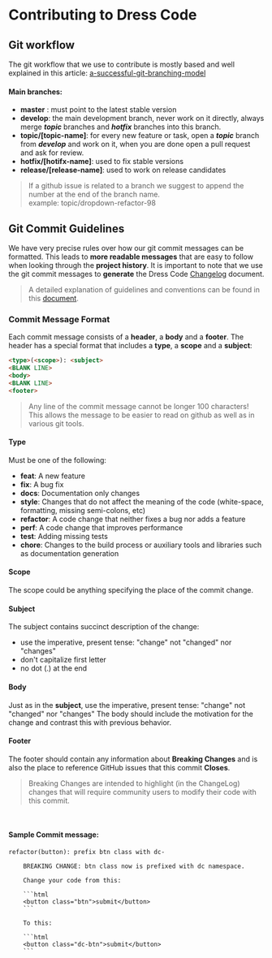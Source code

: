# Contributing to Dress Code

## Git workflow

The git workflow that we use to contribute is mostly based and well explained in this article: [a-successful-git-branching-model](http://nvie.com/posts/a-successful-git-branching-model/)

#### Main branches:

* **master** : must point to the latest stable version
* **develop**: the main development branch, never work on it directly, always merge ***topic*** branches and ***hotfix*** branches into this branch.
* **topic/[topic-name]**: for every new feature or task, open a ***topic*** branch from ***develop*** and work on it, when you are done open a pull request and ask for review.
* **hotfix/[hotifx-name]**: used to fix stable versions
* **release/[release-name]**: used to work on release candidates

> If a github issue is related to a branch we suggest to append the number at the end of the branch name.<br>
  example: topic/dropdown-refactor-98


## <a name="commit"></a> Git Commit Guidelines

We have very precise rules over how our git commit messages can be formatted. This leads to **more
readable messages** that are easy to follow when looking through the **project history**. It is
important to note that we use the git commit messages to **generate** the Dress Code
[Changelog](../../CHANGELOG.md) document.

> A detailed explanation of guidelines and conventions can be found in this
  [document](https://docs.google.com/document/d/1QrDFcIiPjSLDn3EL15IJygNPiHORgU1_OOAqWjiDU5Y/edit#).

### <a name="commit-message-format"></a> Commit Message Format
Each commit message consists of a **header**, a **body** and a **footer**. The header has a special
format that includes a **type**, a **scope** and a **subject**:

```html
<type>(<scope>): <subject>
<BLANK LINE>
<body>
<BLANK LINE>
<footer>
```

> Any line of the commit message cannot be longer 100 characters!<br/>
  This allows the message to be easier to read on github as well as in various git tools.

#### Type
Must be one of the following:

* **feat**: A new feature
* **fix**: A bug fix
* **docs**: Documentation only changes
* **style**: Changes that do not affect the meaning of the code (white-space, formatting, missing
  semi-colons, etc)
* **refactor**: A code change that neither fixes a bug nor adds a feature
* **perf**: A code change that improves performance
* **test**: Adding missing tests
* **chore**: Changes to the build process or auxiliary tools and libraries such as documentation
  generation

#### Scope
The scope could be anything specifying the place of the commit change.

#### Subject
The subject contains succinct description of the change:

* use the imperative, present tense: "change" not "changed" nor "changes"
* don't capitalize first letter
* no dot (.) at the end

#### Body
Just as in the **subject**, use the imperative, present tense: "change" not "changed" nor "changes"
The body should include the motivation for the change and contrast this with previous behavior.

#### Footer
The footer should contain any information about **Breaking Changes** and is also the place to
reference GitHub issues that this commit **Closes**.

> Breaking Changes are intended to highlight (in the ChangeLog) changes that will require community
  users to modify their code with this commit.


<br/>

#### Sample Commit message:

```text
refactor(button): prefix btn class with dc-

    BREAKING CHANGE: btn class now is prefixed with dc namespace.

    Change your code from this:

    ```html
    <button class="btn">submit</button>
    ```

    To this:

    ```html
    <button class="dc-btn">submit</button>
    ```
```
